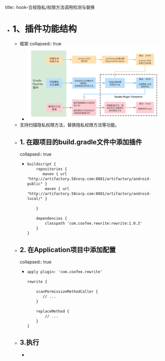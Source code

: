 title:: hook-合规隐私/权限方法调用检测与替换

- # 1、插件功能结构
	- 框架
	  collapsed:: true
		- ![image.png](../assets/image_1684412281788_0.png)
	- 支持扫描隐私权限方法，替换隐私权限方法等功能。
	- ## 1. 在跟项目的build.gradle文件中添加插件
	  collapsed:: true
		- ```
		  buildscript {
		      repositories {
		         maven { url "http://artifactory.58corp.com:8081/artifactory/android-public" }
		          maven { url "http://artifactory.58corp.com:8081/artifactory/android-local/" }
		        
		      }
		  
		      dependencies {
		          classpath 'com.coofee.rewrite:rewrite:1.0.3'
		      }
		  }
		  ```
	- ## 2. 在Application项目中添加配置
	  collapsed:: true
		- ```
		  apply plugin: 'com.coofee.rewrite'
		  
		  rewrite {
		  
		      scanPermissionMethodCaller {
		         // ...
		      }
		  
		      replaceMethod {
		          // ...
		      }
		  }
		  ```
	- ## 3.执行
		-